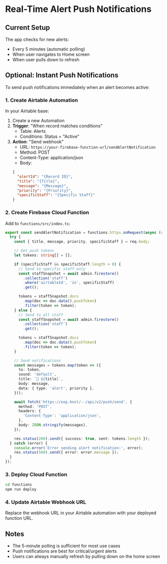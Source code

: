 # Real-Time Alert Push Notifications

## Current Setup
The app checks for new alerts:
- Every 5 minutes (automatic polling)
- When user navigates to Home screen
- When user pulls down to refresh

## Optional: Instant Push Notifications

To send push notifications immediately when an alert becomes active:

### 1. Create Airtable Automation
In your Airtable base:
1. Create a new Automation
2. **Trigger**: "When record matches conditions"
   - Table: Alerts
   - Conditions: Status = "Active"
3. **Action**: "Send webhook"
   - URL: `https://your-firebase-function-url/sendAlertNotification`
   - Method: POST
   - Content-Type: application/json
   - Body:
   ```json
   {
     "alertId": "{Record ID}",
     "title": "{Title}",
     "message": "{Message}",
     "priority": "{Priority}",
     "specificStaff": "{Specific Staff}"
   }
   ```

### 2. Create Firebase Cloud Function

Add to `functions/src/index.ts`:

```typescript
export const sendAlertNotification = functions.https.onRequest(async (req, res) => {
  try {
    const { title, message, priority, specificStaff } = req.body;

    // Get push tokens
    let tokens: string[] = [];

    if (specificStaff && specificStaff.length > 0) {
      // Send to specific staff only
      const staffSnapshot = await admin.firestore()
        .collection('staff')
        .where('airtableId', 'in', specificStaff)
        .get();

      tokens = staffSnapshot.docs
        .map(doc => doc.data().pushToken)
        .filter(token => token);
    } else {
      // Send to all staff
      const staffSnapshot = await admin.firestore()
        .collection('staff')
        .get();

      tokens = staffSnapshot.docs
        .map(doc => doc.data().pushToken)
        .filter(token => token);
    }

    // Send notifications
    const messages = tokens.map(token => ({
      to: token,
      sound: 'default',
      title: `🚨 ${title}`,
      body: message,
      data: { type: 'alert', priority },
    }));

    await fetch('https://exp.host/--/api/v2/push/send', {
      method: 'POST',
      headers: {
        'Content-Type': 'application/json',
      },
      body: JSON.stringify(messages),
    });

    res.status(200).send({ success: true, sent: tokens.length });
  } catch (error) {
    console.error('Error sending alert notification:', error);
    res.status(500).send({ error: error.message });
  }
});
```

### 3. Deploy Cloud Function
```bash
cd functions
npm run deploy
```

### 4. Update Airtable Webhook URL
Replace the webhook URL in your Airtable automation with your deployed function URL.

## Notes
- The 5-minute polling is sufficient for most use cases
- Push notifications are best for critical/urgent alerts
- Users can always manually refresh by pulling down on the home screen
